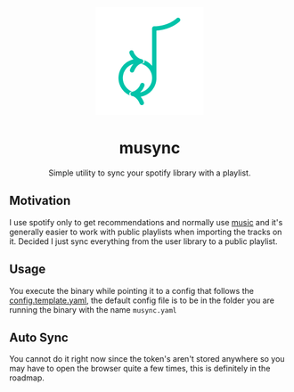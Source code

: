 <p align="center">
    <img src="/assets/logo.png"/>
</p>

<h1 align="center">
musync
</h1>
 
<p align="center">
Simple utility to sync your spotify library with a playlist. 
</p>

## Motivation 
I use spotify only to get recommendations and normally use [music](music.reaper.im) and it's generally easier to work with public playlists when importing the tracks on it. Decided I just sync everything from the user library to a public playlist. 

## Usage 
You execute the binary while pointing it to a config that follows the [config.template.yaml](/config.template.yaml), the default config file is to be in the folder you are running the binary with the name `musync.yaml`

## Auto Sync 
You cannot do it right now since the token's aren't stored anywhere so you may have to open the browser quite a few times, this is definitely in the roadmap.
